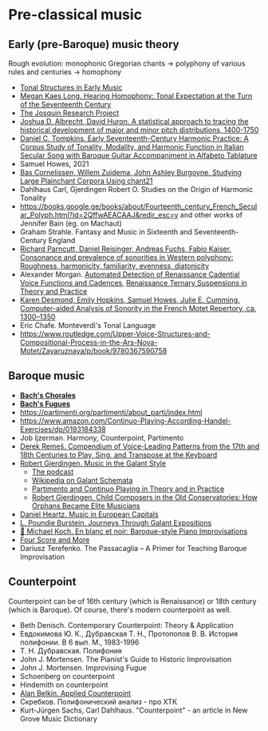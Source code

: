 Pre-classical music
===

Early (pre-Baroque) music theory
---

Rough evolution: monophonic Gregorian chants -> polyphony of various rules and centuries -> homophony

- [Tonal Structures in Early Music](https://www.amazon.com/Tonal-Structures-Early-Criticism-Analysis/dp/0815336381)
- [Megan Kaes Long. Hearing Homophony: Tonal Expectation at the Turn of the Seventeenth Century](https://www.amazon.com/Hearing-Homophony-Expectation-Seventeenth-Century/dp/0190851902)
- [The Josquin Research Project](https://josquin.stanford.edu/)
- [Joshua D. Albrecht, David Huron. A statistical approach to tracing the historical development of major and minor pitch distributions, 1400-1750](https://www.researchgate.net/publication/271788634_A_Statistical_Approach_to_Tracing_the_Historical_Development_of_Major_and_Minor_Pitch_Distributions_1400-1750)
- [Daniel C. Tompkins. Early Seventeenth-Century Harmonic Practice: A Corpus Study of Tonality, Modality, and Harmonic Function in Italian Secular Song with Baroque Guitar Accompaniment in Alfabeto Tablature](https://diginole.lib.fsu.edu/islandora/object/fsu:507731)
- Samuel Howes, 2021
- [Bas Cornelissen, Willem Zuidema, John Ashley Burgoyne. Studying Large Plainchant Corpora Using chant21](https://bascornelissen.nl/static/da5733ba9911944aac18f425be5068da/dlfm2020.pdf)
- Dahlhaus Carl, Gjerdingen Robert O. Studies on the Origin of Harmonic Tonality
- https://books.google.ge/books/about/Fourteenth_century_French_Secular_Polyph.html?id=2QffwAEACAAJ&redir_esc=y and other works of Jennifer Bain (eg. on Machaut)
- Graham Strahle. Fantasy and Music in Sixteenth and Seventeenth-Century England
- [Richard Parncutt, Daniel Reisinger, Andreas Fuchs, Fabio Kaiser. Consonance and prevalence of sonorities in Western polyphony: Roughness, harmonicity, familiarity, evenness, diatonicity](https://www.tandfonline.com/doi/full/10.1080/09298215.2018.1477804)
- Alexander Morgan. [Automated Detection of Renaissance Cadential Voice Functions and Cadences](https://crimwp.richardfreedman.sites.haverford.edu/?page_id=720), [Renaissance Ternary Suspensions in Theory and Practice](https://www.esm.rochester.edu/integral/33-2019/morgan/)
- [Karen Desmond, Emily Hopkins, Samuel Howes, Julie E. Cumming. Computer-aided Analysis of Sonority in the French Motet Repertory, ca. 1300–1350](https://www.mtosmt.org/issues/mto.20.26.4/mto.20.26.4.desmond.php)
- Eric Chafe. Monteverdi's Tonal Language
- https://www.routledge.com/Upper-Voice-Structures-and-Compositional-Process-in-the-Ars-Nova-Motet/Zayaruznaya/p/book/9780367590758

Baroque music
---

- [**Bach's Chorales**](bach_chorales.md)
- [**Bach's Fugues**](bach_fugues.md)
- https://partimenti.org/partimenti/about_parti/index.html
- https://www.amazon.com/Continuo-Playing-According-Handel-Exercises/dp/0193184338
- Job Ijzerman. Harmony, Counterpoint, Partimento
- [Derek Remeš. Compendium of Voice-Leading Patterns from the 17th and 18th Centuries to Play, Sing, and Transpose at the Keyboard](https://derekremes.com/wp-content/uploads/compendium_english.pdf)
- [Robert Gjerdingen. Music in the Galant Style](https://amzn.to/3LwcdIC) 
  - [The podcast](https://www.artofcomposing.com/aoc-011-partimenti-and-the-secrets-of-the-greatest-composers-an-interview-with-robert-gjerdingen)
  - [Wikipedia on Galant Schemata](https://en.wikipedia.org/wiki/Galant_Schemata)
  - [Partimento and Continuo Playing in Theory and in Practice](https://www.amazon.com/Partimento-Continuo-Practice-Collected-Institute/dp/9058678288)
  - [Robert Gjerdingen. Child Composers in the Old Conservatories: How Orphans Became Elite Musicians](https://www.amazon.com/Child-Composers-Old-Conservatories-Musicians/dp/0190653590)
- [Daniel Heartz. Music in European Capitals](https://amzn.to/34U1qXY)
- [L. Poundie Burstein. Journeys Through Galant Expositions](https://amzn.to/3gNdYmJ)
- [🎥 Michael Koch. En blanc et noir: Baroque-style Piano Improvisations](https://www.youtube.com/@enblancetnoir7516/videos)
- [Four Score and More](https://fourscoreandmore.org/resources/)
- Dariusz Terefenko. The Passacaglia – A Primer for Teaching Baroque Improvisation



Counterpoint
---

Counterpoint can be of 16th century (which is Renaissance) or 18th century (which is Baroque). Of course, there's modern counterpoint as well.

- Beth Denisch. Contemporary Counterpoint: Theory & Application
- Евдокимова Ю. К., Дубравская Т. Н., Протопопов В. В. История полифонии. В 6 вып. М., 1983-1996
- Т. Н. Дубравская. Полифония
- John J. Mortensen. The Pianist's Guide to Historic Improvisation
- John J. Mortensen. Improvising Fugue
- Schoenberg on counterpoint
- Hindemith on counterpoint
- [Alan Belkin. Applied Counterpoint](https://www.youtube.com/watch?v=yPHC9Zf9s04&list=PLSntcNF64SVW2hG6S7j78_cXg_13ZWN0q)
- Скребков. Полифонический анализ - про ХТК
- Kurt-Jürgen Sachs, Carl Dahlhaus. "Counterpoint" - an article in New Grove Music Dictionary

